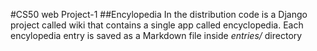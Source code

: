 #CS50 web Project-1
##Encylopedia
In the distribution code is a Django project called wiki that contains a single app called encyclopedia. Each encylopedia entry is saved as a Markdown file inside *entries/* directory